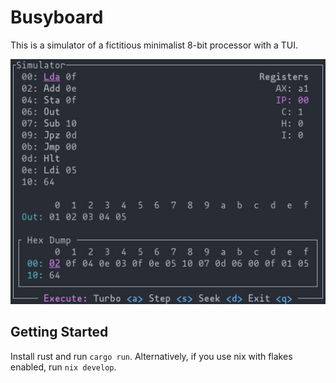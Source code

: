 Busyboard
=========

This is a simulator of a fictitious minimalist 8-bit processor with a TUI.

![Demo](./docs/demo.jpg)

## Getting Started
Install rust and run `cargo run`. Alternatively, if you use nix with flakes enabled, run
`nix develop`.
